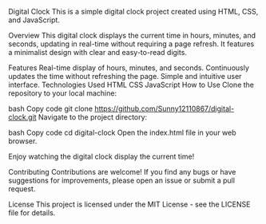 Digital Clock
This is a simple digital clock project created using HTML, CSS, and JavaScript.


Overview
This digital clock displays the current time in hours, minutes, and seconds, updating in real-time without requiring a page refresh. It features a minimalist design with clear and easy-to-read digits.

Features
Real-time display of hours, minutes, and seconds.
Continuously updates the time without refreshing the page.
Simple and intuitive user interface.
Technologies Used
HTML
CSS
JavaScript
How to Use
Clone the repository to your local machine:

bash
Copy code
git clone https://github.com/Sunny12110867/digital-clock.git
Navigate to the project directory:

bash
Copy code
cd digital-clock
Open the index.html file in your web browser.

Enjoy watching the digital clock display the current time!

Contributing
Contributions are welcome! If you find any bugs or have suggestions for improvements, please open an issue or submit a pull request.

License
This project is licensed under the MIT License - see the LICENSE file for details.

